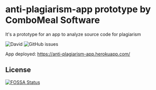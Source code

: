 # anti-plagiarism-app prototype by ComboMeal Software

It's a prototype for an app to analyze source code for plagiarism

![David](https://img.shields.io/david/ComboMeal-Software/anti-plagiarism-app)
![GitHub issues](https://img.shields.io/github/issues-raw/ComboMeal-Software/anti-plagiarism-app)

App deployed: https://anti-plagiarism-app.herokuapp.com/


## License
[![FOSSA Status](https://app.fossa.com/api/projects/git%2Bgithub.com%2FComboMeal-Software%2Fanti-plagiarism-app.svg?type=large)](https://app.fossa.com/projects/git%2Bgithub.com%2FComboMeal-Software%2Fanti-plagiarism-app?ref=badge_large)
